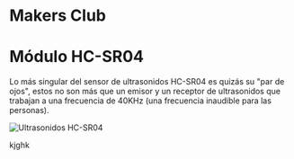 # Makers Club
# Módulo HC-SR04

Lo más singular del sensor de ultrasonidos HC-SR04 es quizás su "par de ojos", estos no son más que un emisor y un receptor de ultrasonidos que trabajan a una frecuencia de 40KHz (una frecuencia inaudible para las personas).

![Ultrasonidos HC-SR04](https://reviblog.net/wp-content/uploads/2018/06/IMG_20180608_104752.jpg)

kjghk
